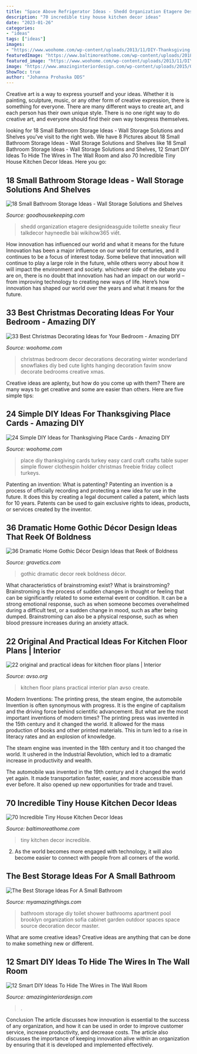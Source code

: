 ```yaml
---
title: "Space Above Refrigerator Ideas - Shedd Organization Etagere Designideasguide Toilette Sneaky Fleur Talkdecor Hayneedle Bài Wikihow365 Viết"
description: "70 incredible tiny house kitchen decor ideas"
date: "2023-01-26"
categories:
- "ideas"
tags: ["ideas"]
images:
- "https://www.woohome.com/wp-content/uploads/2013/11/DIY-Thanksgiving-Place-Cards-15.jpg"
featuredImage: "https://www.baltimoreathome.com/wp-content/uploads/2018/04/Incredible-Tiny-House-Kitchen-Decor-Ideas-60.jpg"
featured_image: "https://www.woohome.com/wp-content/uploads/2013/11/DIY-Thanksgiving-Place-Cards-15.jpg"
image: "https://www.amazinginteriordesign.com/wp-content/uploads/2015/04/Ideas-To-Hide-The-Wires-00.jpg"
ShowToc: true
author: "Johanna Prohaska DDS"
---
```



Creative art is a way to express yourself and your ideas. Whether it is painting, sculpture, music, or any other form of creative expression, there is something for everyone. There are many different ways to create art, and each person has their own unique style. There is no one right way to do creative art, and everyone should find their own way toexpress themselves.

	

		
looking for 18 Small Bathroom Storage Ideas - Wall Storage Solutions and Shelves you've visit to the right web. We have 8 Pictures about 18 Small Bathroom Storage Ideas - Wall Storage Solutions and Shelves like 18 Small Bathroom Storage Ideas - Wall Storage Solutions and Shelves, 12 Smart DIY Ideas To Hide The Wires in The Wall Room and also 70 Incredible Tiny House Kitchen Decor Ideas. Here you go:
		
    
## 18 Small Bathroom Storage Ideas - Wall Storage Solutions And Shelves

<img loading=lazy src="https://hips.hearstapps.com/vader-prod.s3.amazonaws.com/1536260274-over-toilet-small-bathroom-storage-1536260255.jpg?crop=0.836xw:1.00xh;0.0260xw,0&amp;resize=480:*" onerror="this.onerror=null;this.src='https://tse2.mm.bing.net/th?id=OIP.qkXSde_ouYqN9xaWpJ6E1gHaLG&amp;pid=15.1';" alt="18 Small Bathroom Storage Ideas - Wall Storage Solutions and Shelves">

_Source: goodhousekeeping.com_

>shedd organization etagere designideasguide toilette sneaky fleur talkdecor hayneedle bài wikihow365 viết. 

	

How innovation has influenced our world and what it means for the future
Innovation has been a major influence on our world for centuries, and it continues to be a focus of interest today. Some believe that innovation will continue to play a large role in the future, while others worry about how it will impact the environment and society. whichever side of the debate you are on, there is no doubt that innovation has had an impact on our world – from improving technology to creating new ways of life. Here’s how innovation has shaped our world over the years and what it means for the future.

    
## 33 Best Christmas Decorating Ideas For Your Bedroom - Amazing DIY

<img loading=lazy src="http://www.woohome.com/wp-content/uploads/2017/12/Christmas-Bedroom-Decorations-Ideas-19.jpg" onerror="this.onerror=null;this.src='https://tse3.mm.bing.net/th?id=OIP.mefA9LZHSv9GQitk9WV4qgHaJ4&amp;pid=15.1';" alt="33 Best Christmas Decorating Ideas for Your Bedroom - Amazing DIY">

_Source: woohome.com_

>christmas bedroom decor decorations decorating winter wonderland snowflakes diy bed cute lights hanging decoration favim snow decorate bedrooms creative xmas. 

	

Creative ideas are aplenty, but how do you come up with them? There are many ways to get creative and some are easier than others. Here are five simple tips: 

    
## 24 Simple DIY Ideas For Thanksgiving Place Cards - Amazing DIY

<img loading=lazy src="https://www.woohome.com/wp-content/uploads/2013/11/DIY-Thanksgiving-Place-Cards-15.jpg" onerror="this.onerror=null;this.src='https://tse3.mm.bing.net/th?id=OIP.0s-QR6DTzZxXMxJolGte0QHaE8&amp;pid=15.1';" alt="24 Simple DIY Ideas for Thanksgiving Place Cards - Amazing DIY">

_Source: woohome.com_

>place diy thanksgiving cards turkey easy card craft crafts table super simple flower clothespin holder christmas freebie friday collect turkeys. 

	

Patenting an invention: What is patenting?
Patenting an invention is a process of officially recording and protecting a new idea for use in the future. It does this by creating a legal document called a patent, which lasts for 10 years. Patents can be used to gain exclusive rights to ideas, products, or services created by the inventor.

    
## 36 Dramatic Home Gothic Décor Design Ideas That Reek Of Boldness

<img loading=lazy src="https://www.gravetics.com/wp-content/uploads/2017/08/Gothic-Bathrooms-and-Design-Ideas.jpg" onerror="this.onerror=null;this.src='https://tse3.mm.bing.net/th?id=OIP.9RQe37L4CVSvbQXhBju-IgHaLH&amp;pid=15.1';" alt="36 Dramatic Home Gothic Décor Design Ideas that Reek of Boldness">

_Source: gravetics.com_

>gothic dramatic decor reek boldness décor. 

	

What characteristics of brainstroming exist?
What is brainstroming? Brainstroming is the process of sudden changes in thought or feeling that can be significantly related to some external event or condition. It can be a strong emotional response, such as when someone becomes overwhelmed during a difficult test, or a sudden change in mood, such as after being dumped. Brainstroming can also be a physical response, such as when blood pressure increases during an anxiety attack.

    
## 22 Original And Practical Ideas For Kitchen Floor Plans | Interior

<img loading=lazy src="https://www.avso.org/wp-content/uploads/2014/11/22-original-and-practical-ideas-for-kitchen-floor-plans-1415629053.jpg" onerror="this.onerror=null;this.src='https://tse1.mm.bing.net/th?id=OIP.6hOqSf1z14EUJnZG6G0ZVAHaKA&amp;pid=15.1';" alt="22 original and practical ideas for kitchen floor plans | Interior">

_Source: avso.org_

>kitchen floor plans practical interior plan avso create. 

	

Modern Inventions: The printing press, the steam engine, the automobile
Invention is often synonymous with progress. It is the engine of capitalism and the driving force behind scientific advancement. But what are the most important inventions of modern times?
The printing press was invented in the 15th century and it changed the world. It allowed for the mass production of books and other printed materials. This in turn led to a rise in literacy rates and an explosion of knowledge.

The steam engine was invented in the 18th century and it too changed the world. It ushered in the Industrial Revolution, which led to a dramatic increase in productivity and wealth.

The automobile was invented in the 19th century and it changed the world yet again. It made transportation faster, easier, and more accessible than ever before. It also opened up new opportunities for trade and travel.

    
## 70 Incredible Tiny House Kitchen Decor Ideas

<img loading=lazy src="https://www.baltimoreathome.com/wp-content/uploads/2018/04/Incredible-Tiny-House-Kitchen-Decor-Ideas-60.jpg" onerror="this.onerror=null;this.src='https://tse3.mm.bing.net/th?id=OIP.l6AheazuLGw59-3D7EofnwHaLH&amp;pid=15.1';" alt="70 Incredible Tiny House Kitchen Decor Ideas">

_Source: baltimoreathome.com_

>tiny kitchen decor incredible. 

	

2. As the world becomes more engaged with technology, it will also become easier to connect with people from all corners of the world. 

    
## The Best Storage Ideas For A Small Bathroom

<img loading=lazy src="http://myamazingthings.com/wp-content/uploads/2017/02/high-DIY-wooden-cabinet-painted-with-white-color-over-toilet-for-tiny-bathroom-spaces-with-marble-wall-decoration-ideas-680x1024.jpg" onerror="this.onerror=null;this.src='https://tse3.mm.bing.net/th?id=OIP.QhQN822BQ1wrOd6FtaLMpwHaLJ&amp;pid=15.1';" alt="The Best Storage Ideas For A Small Bathroom">

_Source: myamazingthings.com_

>bathroom storage diy toilet shower bathrooms apartment pool brooklyn organization sofia cabinet garden outdoor spaces space source decoration decor master. 

	

What are some creative ideas?
Creative ideas are anything that can be done to make something new or different.

    
## 12 Smart DIY Ideas To Hide The Wires In The Wall Room

<img loading=lazy src="https://www.amazinginteriordesign.com/wp-content/uploads/2015/04/Ideas-To-Hide-The-Wires-00.jpg" onerror="this.onerror=null;this.src='https://tse2.mm.bing.net/th?id=OIP.4SZXcUn4YrKBDNMVtYhKHQHaIj&amp;pid=15.1';" alt="12 Smart DIY Ideas To Hide The Wires in The Wall Room">

_Source: amazinginteriordesign.com_

>. 

	

Conclusion
The article discusses how innovation is essential to the success of any organization, and how it can be used in order to improve customer service, increase productivity, and decrease costs. The article also discusses the importance of keeping innovation alive within an organization by ensuring that it is developed and implemented effectively.

